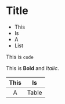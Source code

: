 # Title
- This
- Is
- A
- List

This is `code`

This is __Bold__ and _Italic_.

This|Is
:-:|:-:
A|Table